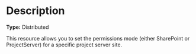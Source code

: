 # Description

**Type:** Distributed

This resource allows you to set the permissions mode (either SharePoint or
ProjectServer) for a specific project server site.
